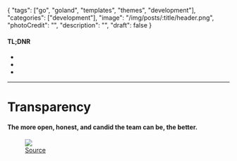 {
  "tags": ["go", "goland", "templates", "themes", "development"],
  "categories": ["development"],
  "image": "/img/posts/:title/header.png",
  "photoCredit": "",
  "description": "",
  "draft": false
}

<div class="tldnr">
  <h4>TL;DNR</h4>
  <ul>
    <li></li>
    <li></li>
    <li></li>
  </ul>
</div>

---

# Transparency <a name="transparency" href="#transparency"><i class="ion-link"></i></a>
#### The more open, honest, and candid the team can be, the better.

<figure>
  <img src="https://media.giphy.com/media/3osxYamKD88c6pXdfO/giphy.gif" />
  <figcaption><a href="https://giphy.com/gifs/season-3-money-unicorn-3osxYamKD88c6pXdfO/">Source</a></figcaption>
</figure>
